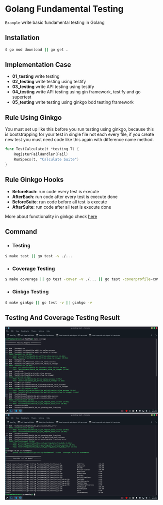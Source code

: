 # Golang Fundamental Testing

`Example` write basic fundamental testing in Golang

## Installation
```sh
$ go mod download || go get .
```

## Implementation Case

- **01_testing** write testing
- **02_testing** write testing using testify
- **03_testing** write API testing using testify
- **04_testing** write API testing using gin framework, testify and go supertest
- **05_testing** write testing using ginkgo bdd testing framework

## Rule Using Ginkgo

You must set up like this before you run testing using ginkgo, because this is bootstrapping for your test in single file not each every file, if you create new test you must need code like this again with difference name method.

```go
func TestCalculate(t *testing.T) {
	RegisterFailHandler(Fail)
	RunSpecs(t, "Calculate Suite")
}
```

## Rule Ginkgo Hooks

- **BeforeEach**: run code every test is execute
- **AfterEach**:  run code after every test is execute done
- **BeforeSuite**: run code before all test is execute
- **AfterSuite**:  run code after all test is execute done

More about functionality in ginkgo check [here](https://github.com/onsi/ginkgo/blob/ver2/docs/index.md)

## Command

- ### Testing

```sh
$ make test || go test -v ./...
```

- ### Coverage Testing

```sh
$ make coverage || go test -cover -v ./... || go test -coverprofile=coverage.out ./... || go tool cover -func=coverage.out
```

- ### Ginkgo Testing

```sh
$ make ginkgo || go test -v || ginkgo -v
```

## Testing And Coverage Testing Result

<img src="./images/testing.png"/>
<img src="./images/coverage.png"/>
